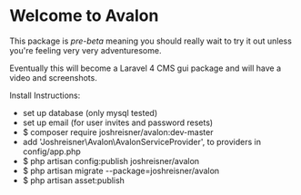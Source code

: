 Welcome to Avalon
======

This package is *pre-beta* meaning you should really wait to try it out unless you're feeling very very adventuresome.

Eventually this will become a Laravel 4 CMS gui package and will have a video and screenshots.

Install Instructions:

* set up database (only mysql tested)
* set up email (for user invites and password resets)
* $ composer require joshreisner/avalon:dev-master
* add 'Joshreisner\Avalon\AvalonServiceProvider', to providers in config/app.php
* $ php artisan config:publish joshreisner/avalon
* $ php artisan migrate --package=joshreisner/avalon
* $ php artisan asset:publish

